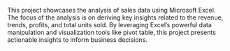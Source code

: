 This project showcases the analysis of sales data using Microsoft Excel. The focus of the analysis is on deriving key insights related to the revenue, trends, profits, and total units sold. By leveraging Excel’s powerful data manipulation and visualization tools like pivot table, this project presents actionable insights to inform business decisions.

